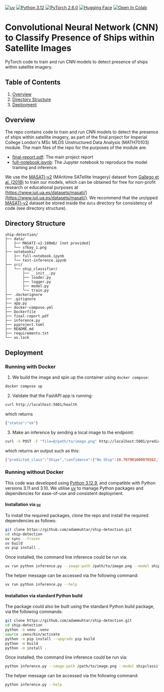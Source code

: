 [![uv](https://img.shields.io/badge/uv-%2350005b?&logo=uv&labelColor=%235A5A5A)](https://docs.astral.sh/uv/getting-started/installation/)
[![Python 3.12](https://img.shields.io/badge/Python-3.10%20%7C%203.11%20%7C%203.12-blue?&logo=Python&logoColor=white%5BPython)](https://www.python.org/downloads/release/python-3129)
[![PyTorch 2.6.0](https://img.shields.io/badge/PyTorch-2.6.0-red?&logo=PyTorch&logoColor=white%5BPyTorch)](https://pytorch.org/get-started/locally/)
[![Hugging Face](https://img.shields.io/badge/🤗%20Hugging%20Face-ShipClassifierConvNet-%23FFCC4D)](https://huggingface.co/AdamMuhtar/ShipClassifierConvNet)
<a href="https://colab.research.google.com/github/adammuhtar/ship-detection/blob/main/notebooks/full-notebook.ipynb" target="_parent"><img src="https://colab.research.google.com/assets/colab-badge.svg" alt="Open In Colab"/></a>

# Convolutional Neural Network (CNN) to Classify Presence of Ships within Satellite Images
PyTorch code to train and run CNN models to detect presence of ships within satellite imagery.

## Table of Contents
1. [Overview](#overview)
2. [Directory Structure](#directory-structure)
3. [Deployment](#deployment)

## Overview
The repo contains code to train and run CNN models to detect the presence of ships within satellite imagery, as part of the final project for Imperial College London's MSc MLDS Unstructured Data Analysis (MATH70103) module. The main files of the repo for the purposes of the module are:
* [final-report.pdf](https://github.com/adammuhtar/ship-detection/blob/main/final-report.pdf): The main project report
* [full-notebook.ipynb](https://github.com/adammuhtar/ship-detection/blob/main/notebooks/full-notebook.ipynb): The Jupyter notebook to reproduce the model training and inference.

We use the [MASATI-v2](https://www.iuii.ua.es/datasets/masati/) (MAritime SATellite Imagery) dataset from [Gallego et al. (2018)](https://www.mdpi.com/2072-4292/10/4/511) to train our models, which can be obtained for free for non-profit research or educational purposes at [https://www.iuii.ua.es/datasets/masati/](https://www.iuii.ua.es/datasets/masati/). We recommend that the unzipped [MASATI-v2](https://www.iuii.ua.es/datasets/masati/) dataset be stored inside the `data` directory for consistency of code (see directory structure).

## Directory Structure
```plaintext
ship-detection/
├── data/
│   ├── MASATI-v2-100mb/ [not provided]
│   └── sfbay_1.png
├── notebooks/
│   ├── full-notebook.ipynb
│   └── test-inference.ipynb
├── src/
│   └── ship_classifier/
│       ├── __init__.py
│       ├── loader.py
│       ├── logger.py
│       ├── model.py
│       └── train.py
├── .dockerignore
├── .gitignore
├── app.py
├── docker-compose.yml
├── Dockerfile
├── final-report.pdf
├── inference.py
├── pyproject.toml
├── README.md
├── requirements.txt
└── uv.lock
```

## Deployment

### Running with Docker
1. We build the image and spin up the container using `docker compose`:
```bash
docker compose up
```
2. Validate that the FastAPI app is running:
```bash
curl http://localhost:5001/health
```
which returns
```bash
{"status":"ok"}
```

3. Make an inference by sending a local image to the endpoint:
```bash
curl -X POST -F "file=@/path/to/image.png" http://localhost:5001/predict
```
which returns an output such as this:
```bash
{"predicted_class":"Ships","confidence":{"No Ship":19.707901000976562,"Ship":80.29209899902344}}
```

### Running without Docker
This code was developed using [Python 3.12.9](https://www.python.org/downloads/release/python-3129/), and compatible with Python versions 3.11 and 3.10. We utilise [uv](https://docs.astral.sh/uv/) to manage Python packages and dependencies for ease-of-use and consistent deployment.

#### Installation via [`uv`](https://docs.astral.sh/uv/)
To install the required packages, clone the repo and install the required dependencies as follows:
```bash
git clone https://github.com/adammuhtar/ship-detection.git
cd ship-detection
uv sync --frozen
uv build
uv pip install .
```

Once installed, the command line inference could be run via:
```bash
uv run python inference.py --image-path /path/to/image.png --model shipclassifier4convnet.pt --device=cpu
```

The helper message can be accessed via the following command:
```bash
uv run python inference.py --help
```

#### Installation via standard Python build
The package could also be built using the standard Python build package, via the following commands:
```bash
git clone https://github.com/adammuhtar/ship-detection.git
cd ship-detection
python -m venv .venv
source .venv/bin/activate
python -m pip install --upgrade pip build
python -m build
python -m install .
```

Once installed, the command line inference could be run via:
```bash
python inference.py --image-path /path/to/image.png --model shipclassifier4convnet.pt --device=cpu
```

The helper message can be accessed via the following command:
```bash
python inference.py --help
```